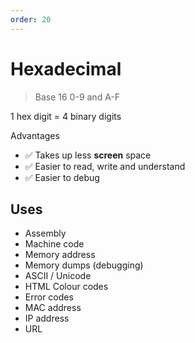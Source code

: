```yaml
---
order: 20
---
```


# Hexadecimal

> Base 16
> 0-9 and A-F

1 hex digit = 4 binary digits

Advantages
- ✅ Takes up less **screen** space
- ✅ Easier to read, write and understand
- ✅ Easier to debug

## Uses

- Assembly
- Machine code
- Memory address
- Memory dumps (debugging)
- ASCII / Unicode
- HTML Colour codes
- Error codes
- MAC address
- IP address
- URL
